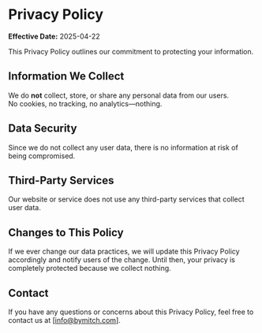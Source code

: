 # Privacy Policy

**Effective Date:** 2025-04-22

This Privacy Policy outlines our commitment to protecting your information.

## Information We Collect

We do **not** collect, store, or share any personal data from our users.  
No cookies, no tracking, no analytics—nothing.

## Data Security

Since we do not collect any user data, there is no information at risk of being compromised.

## Third-Party Services

Our website or service does not use any third-party services that collect user data.

## Changes to This Policy

If we ever change our data practices, we will update this Privacy Policy accordingly and notify users of the change. Until then, your privacy is completely protected because we collect nothing.

## Contact

If you have any questions or concerns about this Privacy Policy, feel free to contact us at [info@bymitch.com].